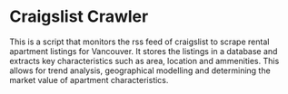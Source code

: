 # Craigslist Crawler

This is a script that monitors the rss feed of craigslist to scrape rental apartment listings for Vancouver. It stores the listings in a database and extracts key characteristics such as area, location and ammenities. This allows for trend analysis, geographical modelling and determining the market value of apartment characteristics.
